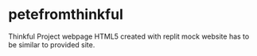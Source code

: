 # petefromthinkful
Thinkful Project webpage
HTML5 created with replit mock website has to be similar to provided site.
